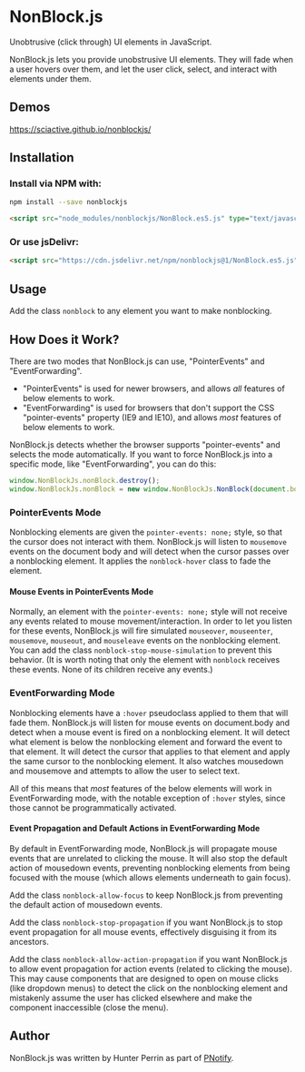 # NonBlock.js

Unobtrusive (click through) UI elements in JavaScript.

NonBlock.js lets you provide unobstrusive UI elements. They will fade when a user hovers over them, and let the user click, select, and interact with elements under them.

## Demos

https://sciactive.github.io/nonblockjs/

## Installation

### Install via NPM with:

```sh
npm install --save nonblockjs
```

```html
<script src="node_modules/nonblockjs/NonBlock.es5.js" type="text/javascript"></script>
```

### Or use jsDelivr:

```html
<script src="https://cdn.jsdelivr.net/npm/nonblockjs@1/NonBlock.es5.js" type="text/javascript"></script>
```

## Usage

Add the class `nonblock` to any element you want to make nonblocking.

## How Does it Work?

There are two modes that NonBlock.js can use, "PointerEvents" and "EventForwarding".

* "PointerEvents" is used for newer browsers, and allows *all* features of below elements to work.
* "EventForwarding" is used for browsers that don't support the CSS "pointer-events" property (IE9 and IE10), and allows *most* features of below elements to work.

NonBlock.js detects whether the browser supports "pointer-events" and selects the mode automatically. If you want to force NonBlock.js into a specific mode, like "EventForwarding", you can do this:

```js
window.NonBlockJs.nonBlock.destroy();
window.NonBlockJs.nonBlock = new window.NonBlockJs.NonBlock(document.body, "EventForwarding");
```

### PointerEvents Mode

Nonblocking elements are given the `pointer-events: none;` style, so that the cursor does not interact with them. NonBlock.js will listen to `mousemove` events on the document body and will detect when the cursor passes over a nonblocking element. It applies the `nonblock-hover` class to fade the element.

#### Mouse Events in PointerEvents Mode

Normally, an element with the `pointer-events: none;` style will not receive any events related to mouse movement/interaction. In order to let you listen for these events, NonBlock.js will fire simulated `mouseover`, `mouseenter`, `mousemove`, `mouseout`, and `mouseleave` events on the nonblocking element. You can add the class `nonblock-stop-mouse-simulation` to prevent this behavior. (It is worth noting that only the element with `nonblock` receives these events. None of its children receive any events.)

### EventForwarding Mode

Nonblocking elements have a `:hover` pseudoclass applied to them that will fade them. NonBlock.js will listen for mouse events on document.body and detect when a mouse event is fired on a nonblocking element. It will detect what element is below the nonblocking element and forward the event to that element. It will detect the cursor that applies to that element and apply the same cursor to the nonblocking element. It also watches mousedown and mousemove and attempts to allow the user to select text.

All of this means that *most* features of the below elements will work in EventForwarding mode, with the notable exception of `:hover` styles, since those cannot be programmatically activated.

#### Event Propagation and Default Actions in EventForwarding Mode

By default in EventForwarding mode, NonBlock.js will propagate mouse events that are unrelated to clicking the mouse. It will also stop the default action of mousedown events, preventing nonblocking elements from being focused with the mouse (which allows elements underneath to gain focus).

Add the class `nonblock-allow-focus` to keep NonBlock.js from preventing the default action of mousedown events.

Add the class `nonblock-stop-propagation` if you want NonBlock.js to stop event propagation for all mouse events, effectively disguising it from its ancestors.

Add the class `nonblock-allow-action-propagation` if you want NonBlock.js to allow event propagation for action events (related to clicking the mouse). This may cause components that are designed to open on mouse clicks (like dropdown menus) to detect the click on the nonblocking element and mistakenly assume the user has clicked elsewhere and make the component inaccessible (close the menu).

## Author

NonBlock.js was written by Hunter Perrin as part of [PNotify](https://github.com/sciactive/pnotify).
